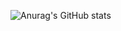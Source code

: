 ![Anurag's GitHub stats](https://github-readme-stats.vercel.app/api?username=RemainderTime&theme=outrun&show_icons=true)
